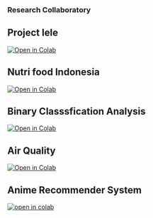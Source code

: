 ### Research Collaboratory

## Project lele
[![Open in Colab](https://colab.research.google.com/assets/colab-badge.svg)](https://colab.research.google.com/drive/1sbT71q_-QnUAVi4TwxiwprCTEtwj9qNU?usp=sharing) 

## Nutri food Indonesia
[![Open in Colab](https://colab.research.google.com/assets/colab-badge.svg)](https://colab.research.google.com/drive/1JYoy9t14CEt67K9uMbSQLGnk080pBk7o?usp=sharing)

## Binary Classsfication Analysis
[![Open in Colab](https://colab.research.google.com/assets/colab-badge.svg)](https://colab.research.google.com/drive/1sbT71q_-QnUAVi4TwxiwprCTEtwj9qNU?usp=sharing) 

## Air Quality 
[![Open in Colab](https://colab.research.google.com/assets/colab-badge.svg)](https://colab.research.google.com/drive/1sbT71q_-QnUAVi4TwxiwprCTEtwj9qNU?usp=sharing) 


## Anime Recommender System
[![open in colab](https://colab.research.google.com/assets/colab-badge.svg)](https://colab.research.google.com/drive/1X1-__pXo66SgAdGkHxwAIrcERH4Nweau#scrollTo=rh1CO5cwOgmZ)

